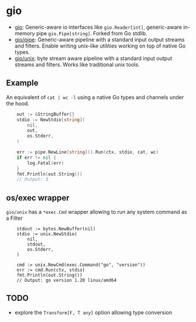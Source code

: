 # gio

 * [gio](.): Generic-aware io interfaces like `gio.Reader[int]`, generic-aware in-memory pipe `gio.Pipe[string]`. Forked from Go stdlib.
 * [gio/pipe](./pipe): Generic-aware pipeline with a standard input output streams and filters. Enable writing unix-like utilities working on top of native Go types.
 * [gio/unix](./unix): byte stream aware pipeline with a standard input output streams and filters. Works like traditional unix tools.

## Example

An equivalent of `cat | wc -l` using a native Go types and channels under the hood.

```go
	out := &StringBuffer{}
	stdio := NewStdio[string](
		nil,
		out,
		os.Stderr,
	)

	err := pipe.NewLine[string]().Run(ctx, stdio, cat, wc)
	if err != nil {
		log.Fatal(err)
	}
	fmt.Println(out.String())
	// Output: 3
```

## os/exec wrapper

`gio/unix` has a `*exec.Cmd` wrapper allowing to run any system command as a Filter

```
	stdout := bytes.NewBuffer(nil)
	stdio := unix.NewStdio(
		nil,
		stdout,
		os.Stderr,
	)

	cmd := unix.NewCmd(exec.Command("go", "version"))
	err := cmd.Run(ctx, stdio)
	fmt.Println(out.String())
	// Output: go version 1.20 linux/amd64
```


## TODO

 * explore the `Transform[F, T any]` option allowing type conversion
